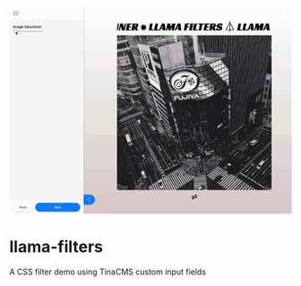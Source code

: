 ![llama-filters-gif](/assets/saturate-custom-field.gif)

# llama-filters
A CSS filter demo using TinaCMS custom input fields
